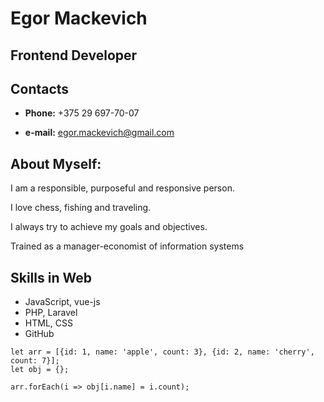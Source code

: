 # Egor Mackevich

## Frontend Developer

## Contacts


* __Phone:__ +375 29 697-70-07

* __e-mail:__ egor.mackevich@gmail.com

## About Myself: 

I am a responsible, purposeful and responsive person.

I love chess, fishing and traveling.

I always try to achieve my goals and objectives.

Trained as a manager-economist of information systems

## Skills in Web

* JavaScript, vue-js
* PHP, Laravel
* HTML, CSS
* GitHub

```
let arr = [{id: 1, name: 'apple', count: 3}, {id: 2, name: 'cherry', count: 7}];
let obj = {};

arr.forEach(i => obj[i.name] = i.count);
```
